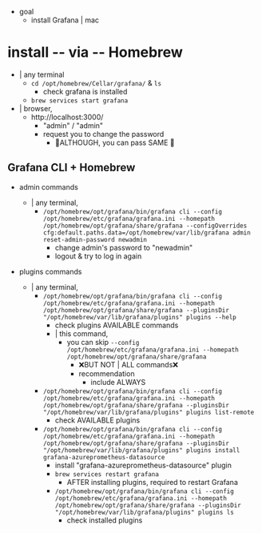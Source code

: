 * goal
  * install Grafana | mac

# install -- via -- Homebrew
* | any terminal
  * `cd /opt/homebrew/Cellar/grafana/` & `ls`
    * check grafana is installed
  * `brew services start grafana`
* | browser,
  * http://localhost:3000/
    * "admin" / "admin"
    * request you to change the password
      * 👀ALTHOUGH, you can pass SAME 👀

## Grafana CLI + Homebrew

* admin commands
  * | any terminal,
    * `/opt/homebrew/opt/grafana/bin/grafana cli --config /opt/homebrew/etc/grafana/grafana.ini --homepath /opt/homebrew/opt/grafana/share/grafana --configOverrides cfg:default.paths.data=/opt/homebrew/var/lib/grafana admin reset-admin-password newadmin`
      * change admin's password to "newadmin"
      * logout & try to log in again

* plugins commands
  * | any terminal,
    * `/opt/homebrew/opt/grafana/bin/grafana cli --config /opt/homebrew/etc/grafana/grafana.ini --homepath /opt/homebrew/opt/grafana/share/grafana --pluginsDir "/opt/homebrew/var/lib/grafana/plugins" plugins --help`
      * check plugins AVAILABLE commands
      * | this command,
        * you can skip `--config /opt/homebrew/etc/grafana/grafana.ini --homepath /opt/homebrew/opt/grafana/share/grafana`
          * ❌BUT NOT | ALL commands❌
          * recommendation
            * include ALWAYS
    * `/opt/homebrew/opt/grafana/bin/grafana cli --config /opt/homebrew/etc/grafana/grafana.ini --homepath /opt/homebrew/opt/grafana/share/grafana --pluginsDir "/opt/homebrew/var/lib/grafana/plugins" plugins list-remote`
      * check AVAILABLE plugins
    * `/opt/homebrew/opt/grafana/bin/grafana cli --config /opt/homebrew/etc/grafana/grafana.ini --homepath /opt/homebrew/opt/grafana/share/grafana --pluginsDir "/opt/homebrew/var/lib/grafana/plugins" plugins install grafana-azureprometheus-datasource`
      * install "grafana-azureprometheus-datasource" plugin 
      * `brew services restart grafana`
        * AFTER installing plugins, required to restart Grafana
      * `/opt/homebrew/opt/grafana/bin/grafana cli --config /opt/homebrew/etc/grafana/grafana.ini --homepath /opt/homebrew/opt/grafana/share/grafana --pluginsDir "/opt/homebrew/var/lib/grafana/plugins" plugins ls`
        * check installed plugins
